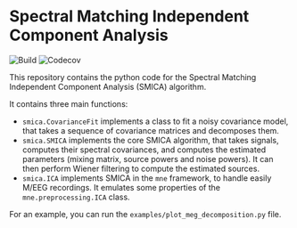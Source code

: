 # Spectral Matching Independent Component Analysis

![Build](https://github.com/pierreablin/smica/workflows/tests/badge.svg)
![Codecov](https://codecov.io/gh/pierreablin/smica/branch/master/graph/badge.svg)

This repository contains the python code for the Spectral Matching Independent Component Analysis (SMICA) algorithm.

It contains three main functions:

* `smica.CovarianceFit` implements a class to fit a noisy covariance model, that takes a sequence of covariance matrices and decomposes them.
* `smica.SMICA` implements the core SMICA algorithm, that takes signals, computes their spectral covariances, and computes the estimated parameters (mixing matrix, source powers and noise powers). It can then perform Wiener filtering to compute the estimated sources.
* `smica.ICA` implements SMICA in the `mne` framework, to handle easily M/EEG recordings. It emulates some properties of the `mne.preprocessing.ICA` class.


For an example, you can run the `examples/plot_meg_decomposition.py` file.
